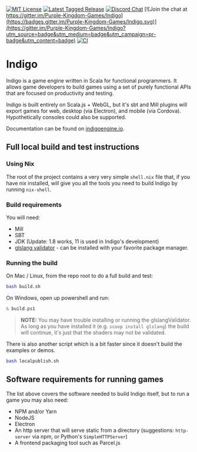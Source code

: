 [![MIT License](https://img.shields.io/github/license/PurpleKingdomGames/indigo?color=indigo)](https://github.com/tterb/atomic-design-ui/blob/master/LICENSEs)
[![Latest Tagged Release](https://img.shields.io/badge/dynamic/json?color=purple&label=latest%20release&query=%24%5B0%5D.name&url=https%3A%2F%2Fapi.github.com%2Frepos%2FPurpleKingdomGames%2Findigo%2Ftags)](https://github.com/PurpleKingdomGames/indigo/releases)
[![Discord Chat](https://img.shields.io/discord/716435281208672356?color=blue&label=discord)](https://discord.com/channels/716435281208672356) [![Join the chat at https://gitter.im/Purple-Kingdom-Games/Indigo](https://badges.gitter.im/Purple-Kingdom-Games/Indigo.svg)](https://gitter.im/Purple-Kingdom-Games/Indigo?utm_source=badge&utm_medium=badge&utm_campaign=pr-badge&utm_content=badge)
[![CI](https://github.com/PurpleKingdomGames/indigo/actions/workflows/ci.yml/badge.svg)](https://github.com/PurpleKingdomGames/indigo/actions/workflows/ci.yml)

# Indigo

Indigo is a game engine written in Scala for functional programmers. It allows game developers to build games using a set of purely functional APIs that are focused on productivity and testing.

Indigo is built entirely on Scala.js + WebGL, but it's sbt and Mill plugins will export games for web, desktop (via Electron), and mobile (via Cordova). Hypothetically consoles could also be supported.

Documentation can be found on [indigoengine.io](https://indigoengine.io).

## Full local build and test instructions

### Using Nix

The root of the project contains a very very simple `shell.nix` file that, if you have nix installed, will give you all the tools you need to build Indigo by running `nix-shell`.

### Build requirements

You will need:

- Mill
- SBT
- JDK (Update: 1.8 works, 11 is used in Indigo's development)
- [glslang validator](https://github.com/KhronosGroup/glslang) - can be installed with your favorite package manager.

### Running the build

On Mac / Linux, from the repo root to do a full build and test:

```bash
bash build.sh
```

On Windows, open up powershell and run:

```powershell
& build.ps1
```

> **NOTE:** You may have trouble installing or running the glslangValidator. As long as you have installed it (e.g. `scoop install glslang`) the build will continue, it's just that the shaders may not be validated.

There is also another script which is a bit faster since it doesn't build the examples or demos.

```bash
bash localpublish.sh
```

## Software requirements for running games

The list above covers the software needed to build Indigo itself, but to run a game you may also need:

- NPM and/or Yarn
- NodeJS
- Electron
- An http server that will serve static from a directory (suggestions: `http-server` via npm, or Python's `SimpleHTTPServer`)
- A frontend packaging tool such as Parcel.js
